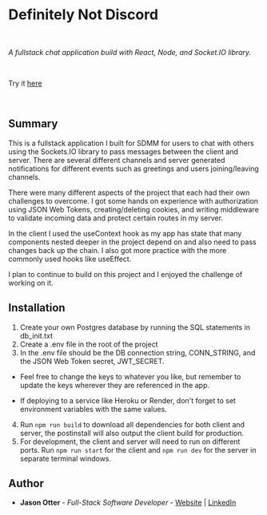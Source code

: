 # Definitely Not Discord

<br>

_A fullstack chat application build with React, Node, and Socket.IO library._

<br>

Try it [here](https://chat-app-service.onrender.com)

<br>

## Summary

This is a fullstack application I built for SDMM for users to chat with others using the Sockets.IO library to pass messages between the client and server. There are several different channels and server generated notifications for different events such as greetings and users joining/leaving channels. 

There were many different aspects of the project that each had their own challenges to overcome. I got some hands on experience with authorization using JSON Web Tokens, creating/deleting cookies, and writing middleware to validate incoming data and protect certain routes in my server. 

In the client I used the useContext hook as my app has state that many components nested deeper in the project depend on and also need to pass changes back up the chain. I also got more practice with the more commonly used hooks like useEffect.

I plan to continue to build on this project and I enjoyed the challenge of working on it.

## Installation
1. Create your own Postgres database by running the SQL statements in db_init.txt
2. Create a .env file in the root of the project
3. In the .env file should be the DB connection string, CONN_STRING, and the JSON Web Token secret, JWT_SECRET. 
 
  * Feel free to change the keys to whatever you like, but remember to update the keys wherever they are referenced in the app.
    
  * If deploying to a service like Heroku or Render, don't forget to set environment variables with the same values.

4. Run `npm run build` to download all dependencies for both client and server, the postinstall will also output the client build for production.
5. For development, the client and server will need to run on different ports. Run `npm run start` for the client and `npm run dev` for the server in separate terminal windows.

## Author

- **Jason Otter** - _Full-Stack Software Developer_ - [Website](https://jason-otter.vercel.app/) | [LinkedIn](https://www.linkedin.com/in/jason-otter/)


